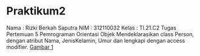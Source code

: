 # Praktikum2
Nama : Rizki Berkah Saputra
NIM : 312110032
Kelas : TI.21.C2
Tugas Pertemuan 5 Pemrograman Orientasi Objek
Mendeklarasikan class Person, dengan
atribut Nama, JenisKelamin, Umur dan
lengkapi dengan access modifier.
[Gambar 1](SS.png)
